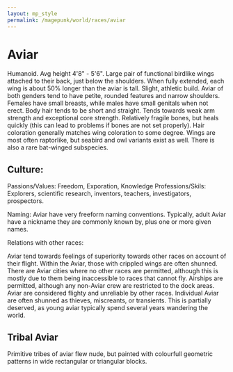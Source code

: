 ```yaml
---
layout: mp_style
permalink: /magepunk/world/races/aviar
---
```


# Aviar

Humanoid. Avg height 4'8" - 5'6". Large pair of functional birdlike wings attached to their back, just below the shoulders. When fully extended, each wing is about 50% longer than the aviar is tall.
Slight, athletic build. Aviar of both genders tend to have petite, rounded features and narrow shoulders. Females have small breasts, while males have small genitals when not erect. Body hair tends to be short and straight. Tends towards weak arm strength and exceptional core strength.
Relatively fragile bones, but heals quickly (this can lead to problems if bones are not set properly).
Hair coloration generally matches wing coloration to some degree.
Wings are most often raptorlike, but seabird and owl variants exist as well. There is also a rare bat-winged subspecies.

## Culture:

Passions/Values: Freedom, Exporation, Knowledge
Professions/Skils: Explorers, scientific research, inventors, teachers, investigators, prospectors.

Naming:
Aviar have very freeform naming conventions. 
Typically, adult Aviar have a nickname they are commonly known by, plus one or more given names. 

Relations with other races:

Aviar tend towards feelings of superiority towards other races on account of their flight. Within the Aviar, those with crippled wings are often shunned.
There are Aviar cities where no other races are permitted, although this is mostly due to them being inaccessible to races that cannot fly. Airships are permitted, although any non-Aviar crew are restricted to the dock areas.
Aviar are considered flighty and unreliable by other races.
Individual Aviar are often shunned as thieves, miscreants, or transients. This is partially deserved, as young aviar typically spend several years wandering the world.

## Tribal Aviar

Primitive tribes of aviar flew nude, but painted with colourfull geometric patterns in wide rectangular or triangular blocks.